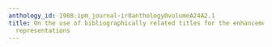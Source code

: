 ```yaml
---
anthology_id: 1988.ipm_journal-ir0anthology0volumeA24A2.1
title: On the use of bibliographically related titles for the enhancement of document
  representations
---
```

